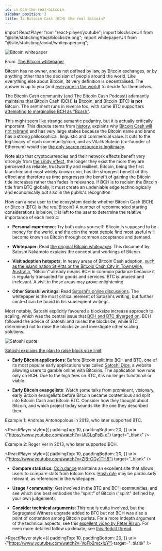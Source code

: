```yaml
---
id: is-bch-the-real-bitcoin
sidebar_position: 3
title: Is Bitcoin Cash (BCH) the real Bitcoin?
---
```


import ReactPlayer from "react-player/youtube";
import blocksizeUrl from "@site/static/img/faqs/blocksize.png";
import whitepaperUrl from "@site/static/img/about/whitepaper.png";

<img src={whitepaperUrl} alt="Bitcoin whitepaper" />

From: [The Bitcoin whitepaper](/bitcoin.pdf)

Bitcoin has no owner, and is not defined by law, by Bitcoin exchanges, or by anything other than the decision of people around the world. Like everything else about Bitcoin, its very definition is decentralised. The answer is up to you (and [everyone in the world](/faqs/Podcast/what-do-you-mean-global-reserve-currency)) to decide for themselves.

The Bitcoin Cash community (and The Bitcoin Cash Podcast) adamantly maintains that Bitcoin Cash (BCH) **is** Bitcoin, and Bitcoin (BTC) **is not** Bitcoin. The sentiment runs in reverse too, with some BTC supporters [attempting to marginalise BCH as "Bcash"](/faqs/Other/whats-with-the-name-bcash).

This might seem like strange semantic pedantry, but it is actually critically important. This dispute stems from [history](/start#episode-8-of-10-bitcoin-cash), explains why [Bitcoin Cash will not rebrand](/faqs/BCH/will-bitcoin-cash-rebrand) and has very large stakes because the Bitcoin name and brand has a strong philosophical, linguistic and commercial value. It cuts to the legitimacy of each community/coin, and as Vitalik Buterin (co-founder of Ethereum) would say [the only scarce resource is legitimacy](https://vitalik.ca/general/2021/03/23/legitimacy.html).

Note also that cryptocurrencies and their network effects benefit very strongly from [the Lindy effect](https://en.wikipedia.org/wiki/Lindy_effect), the longer they exist the more they are perceived as reliable, trustworthy and resilient. Bitcoin, being the first launched and most widely known coin, has the strongest benefit of this effect and therefore as time progresses the benefit of gaining the Bitcoin title increases rather than fades in relevance. If BCH is to reclaim the Bitcoin title from BTC globally, it must create an undeniable edge technologically and economically but also in the public's recognition.

How can a new user to the ecosystem decide whether Bitcoin Cash (BCH) or Bitcoin (BTC) is _the real_ Bitcoin? A number of recommended starting considerations is below, it is left to the user to determine the relative importance of each metric:

- **Personal experience**: Try both coins yourself! Bitcoin is supposed to be money for the world, and the coin the most people find most useful will become known as Bitcoin through common acceptance and demand.

- **Whitepaper**: Read [the original Bitcoin whitepaper](/bitcoin.pdf). This document by Satoshi Nakamoto explains the concept and workings of Bitcoin.

- **Visit adoption hotspots**: In heavy areas of Bitcoin Cash adoption, [such as the island nation St Kitts or the Bitcoin Cash City in Townsville, Australia](/faqs/BCH/is-BCH-spreading), "Bitcoin" already means BCH in common parlance because it is regularly transacted for goods and services. BTC is unused and irrelevant. A visit to those areas may prove enlightening.

- **Other Satoshi writings**: Read [Satoshi's online discussions](https://satoshi.nakamotoinstitute.org/). The whitepaper is the most critical element of Satoshi's writing, but further context can be found in his subsequent writings.

Most notably, Satoshi explicitly favoured a blocksize increase approach to scaling, which was the central issue that [BCH and BTC diverged on](/start#episode-8-of-10-bitcoin-cash). BCH followed the advice of Satoshi and raised the blocksize, while BTC determined not to raise the blocksize and investigate other scaling solutions.

<img src={blocksizeUrl} alt="Satoshi quote" />

[Satoshi explains the plan to raise block size limit](https://bitcointalk.org/index.php?topic=1347.msg15366#msg15366)

- **Early Bitcoin applications**: Before Bitcoin split into BCH and BTC, one of its most popular early applications was called [Satoshi Dice](https://satoshidice.com/), a website allowing users to gamble online with Bitcoins. The application now runs only on BCH. Due to the high fees on BTC, it is no longer functional or viable.

- **Early Bitcoin evangelists**: Watch some talks from prominent, visionary, early Bitcoin evangelists before Bitcoin became contentious and split into Bitcoin Cash and Bitcoin BTC. Consider how they thought about Bitcoin, and which project today sounds like the one they described then.

Example 1: Andreas Antonopolous in 2013, who later supported BTC.

<ReactPlayer
style={{
      paddingTop: 10,
      paddingBottom: 20,
    }}
url={"https://www.youtube.com/watch?v=IJtGLqPoB-o"}
target="\_blank"
/>

Example 2: Roger Ver in 2013, who later supported BCH.

<ReactPlayer
style={{
      paddingTop: 10,
      paddingBottom: 20,
    }}
url={"https://www.youtube.com/watch?v=ZiB-OGy1TH8"}
target="\_blank"
/>

- **Compare statistics**: [Coin.dance](https://coin.dance/) maintains an excellent site that allows users to compare stats from Bitcoin forks. [Hash rate](/faqs/BCH-vs-BTC/is-low-hashrate-a-problem) may be particularly relevant, as referenced in the whitepaper.

- **Usage / community**: Get involved in the BTC and BCH communities, and see which one best embodies the "spirit" of Bitcoin ("spirit" defined by your own judgement).

- **Consider technical arguments**: This one is quite involved, but the Segregated Witness upgrade added to BTC but not BCH was also a point of contention among Bitcoin purists. For a more indepth argument of the technical aspects, see this [excellent video by Peter Rizun](https://www.youtube.com/watch?v=VoFb3mcxluY). For even more detailed follow up debate, see [this Reddit thread](https://www.reddit.com/r/btc/comments/d15wjd/history_lesson_dr_peter_rizun_segwit_coins_are/ezi624w/?context=10000).

<ReactPlayer
style={{
      paddingTop: 10,
      paddingBottom: 20,
    }}
url={"https://www.youtube.com/watch?v=VoFb3mcxluY"}
target="\_blank"
/>
